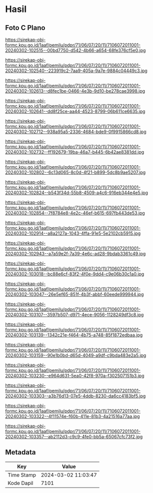 # Hasil

## Foto C Plano

https://sirekap-obj-formc.kpu.go.id/1aaf/pemilu/pdpr/71/06/07/20/11/7106072011001-20240302-102515--00bd7750-d542-4b66-a654-68fe376cf5e0.jpg

https://sirekap-obj-formc.kpu.go.id/1aaf/pemilu/pdpr/71/06/07/20/11/7106072011001-20240302-102540--223919c2-7aa9-405a-9a7e-9884c04449c3.jpg

https://sirekap-obj-formc.kpu.go.id/1aaf/pemilu/pdpr/71/06/07/20/11/7106072011001-20240302-102613--d8fec1be-0466-4e3b-9d10-be278cae3998.jpg

https://sirekap-obj-formc.kpu.go.id/1aaf/pemilu/pdpr/71/06/07/20/11/7106072011001-20240302-102641--dd8f25ce-aa44-4523-8799-06b611ce6635.jpg

https://sirekap-obj-formc.kpu.go.id/1aaf/pemilu/pdpr/71/06/07/20/11/7106072011001-20240302-102712--938a95a5-2336-4684-bde9-0f9915866cd8.jpg

https://sirekap-obj-formc.kpu.go.id/1aaf/pemilu/pdpr/71/06/07/20/11/7106072011001-20240302-102732--ff192679-19ba-46a7-b445-6b42ae8381dd.jpg

https://sirekap-obj-formc.kpu.go.id/1aaf/pemilu/pdpr/71/06/07/20/11/7106072011001-20240302-102802--6c13d065-8c0d-4f21-b899-5dc8b9ae5207.jpg

https://sirekap-obj-formc.kpu.go.id/1aaf/pemilu/pdpr/71/06/07/20/11/7106072011001-20240302-102824--b543f34d-55b8-4509-a4c6-916eb344e4e5.jpg

https://sirekap-obj-formc.kpu.go.id/1aaf/pemilu/pdpr/71/06/07/20/11/7106072011001-20240302-102854--7f8784e8-4e2c-46ef-b615-697fb443de53.jpg

https://sirekap-obj-formc.kpu.go.id/1aaf/pemilu/pdpr/71/06/07/20/11/7106072011001-20240302-102914--a8a2127a-1043-4ffa-91e5-5e2102cb5915.jpg

https://sirekap-obj-formc.kpu.go.id/1aaf/pemilu/pdpr/71/06/07/20/11/7106072011001-20240302-102943--a7a59e2f-7a39-4e6c-ad28-9bdab3361c49.jpg

https://sirekap-obj-formc.kpu.go.id/1aaf/pemilu/pdpr/71/06/07/20/11/7106072011001-20240302-103018--bc88e6cf-83f2-4f0e-9dd4-c9e06b30c1a0.jpg

https://sirekap-obj-formc.kpu.go.id/1aaf/pemilu/pdpr/71/06/07/20/11/7106072011001-20240302-103047--26e5ef65-851f-4b3f-abbf-60eede999944.jpg

https://sirekap-obj-formc.kpu.go.id/1aaf/pemilu/pdpr/71/06/07/20/11/7106072011001-20240302-103107--3597b507-d971-4ece-9056-1128249df3c8.jpg

https://sirekap-obj-formc.kpu.go.id/1aaf/pemilu/pdpr/71/06/07/20/11/7106072011001-20240302-103139--1342c21e-f464-4b75-a748-85f1872edbaa.jpg

https://sirekap-obj-formc.kpu.go.id/1aaf/pemilu/pdpr/71/06/07/20/11/7106072011001-20240302-103159--90e1b0bd-d65d-4049-a9df-c9bda483e2a5.jpg

https://sirekap-obj-formc.kpu.go.id/1aaf/pemilu/pdpr/71/06/07/20/11/7106072011001-20240302-103230--e964d631-5ea0-42f8-970a-f302507151b3.jpg

https://sirekap-obj-formc.kpu.go.id/1aaf/pemilu/pdpr/71/06/07/20/11/7106072011001-20240302-103303--a3b76d13-07e5-4ddb-8230-da6cc4183bf5.jpg

https://sirekap-obj-formc.kpu.go.id/1aaf/pemilu/pdpr/71/06/07/20/11/7106072011001-20240302-103322--4f11574e-f60b-411e-81b3-4a21516a77aa.jpg

https://sirekap-obj-formc.kpu.go.id/1aaf/pemilu/pdpr/71/06/07/20/11/7106072011001-20240302-103357--ab2112d3-c9c9-4fe0-bb5a-65067cfc73f2.jpg


## Metadata

| Key        | Value               |
| ---------- | ------------------- |
| Time Stamp | 2024-03-02 11:03:47 |
| Kode Dapil | 7101                |



